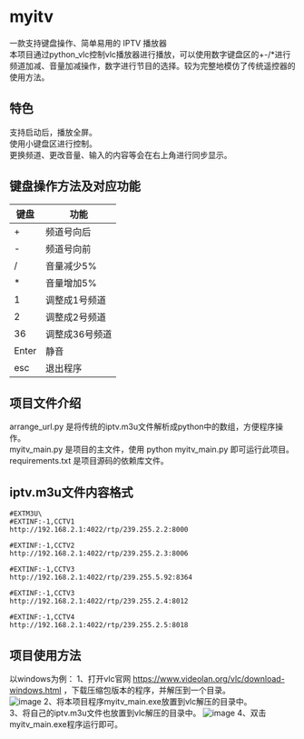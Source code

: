 # myitv
一款支持键盘操作、简单易用的 IPTV 播放器  
本项目通过python_vlc控制vlc播放器进行播放，可以使用数字键盘区的+-/*进行频道加减、音量加减操作，数字进行节目的选择。较为完整地模仿了传统遥控器的使用方法。  


## 特色
支持启动后，播放全屏。   
使用小键盘区进行控制。  
更换频道、更改音量、输入的内容等会在右上角进行同步显示。  

## 键盘操作方法及对应功能
|  键盘   | 功能  |
|  ----  | ----  |
| +  | 频道号向后 |
| -  | 频道号向前 |
| /  | 音量减少5% |
| *  | 音量增加5% |
| 1  | 调整成1号频道 |
| 2  | 调整成2号频道 |
| 36  | 调整成36号频道 |
| Enter  | 静音 |
| esc  | 退出程序 |

## 项目文件介绍
arrange_url.py 是将传统的iptv.m3u文件解析成python中的数组，方便程序操作。  
myitv_main.py 是项目的主文件，使用 python myitv_main.py 即可运行此项目。  
requirements.txt 是项目源码的依赖库文件。  


## iptv.m3u文件内容格式
```
#EXTM3U\
#EXTINF:-1,CCTV1
http://192.168.2.1:4022/rtp/239.255.2.2:8000

#EXTINF:-1,CCTV2
http://192.168.2.1:4022/rtp/239.255.2.3:8006

#EXTINF:-1,CCTV3
http://192.168.2.1:4022/rtp/239.255.5.92:8364

#EXTINF:-1,CCTV3
http://192.168.2.1:4022/rtp/239.255.2.4:8012

#EXTINF:-1,CCTV4
http://192.168.2.1:4022/rtp/239.255.2.5:8018
```



## 项目使用方法
以windows为例：
1、打开vlc官网 https://www.videolan.org/vlc/download-windows.html ，下载压缩包版本的程序，并解压到一个目录。  
![image](https://github.com/user-attachments/assets/53b680b2-a62a-4694-871f-13acaabda88a)
2、将本项目程序myitv_main.exe放置到vlc解压的目录中。  
3、将自己的iptv.m3u文件也放置到vlc解压的目录中。
![image](https://github.com/user-attachments/assets/28e40465-8278-40d4-9d4c-f5ab0d239701)
4、双击myitv_main.exe程序运行即可。


